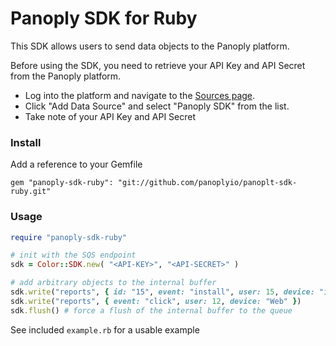 # Panoply SDK for Ruby

This SDK allows users to send data objects to the Panoply platform.

Before using the SDK, you need to retrieve your API Key and API Secret from the Panoply platform.

- Log into the platform and navigate to the [Sources page](https://beta.panoply.io/#/sources).
- Click "Add Data Source" and select "Panoply SDK" from the list.
- Take note of your API Key and API Secret

### Install

Add a reference to your Gemfile

    gem "panoply-sdk-ruby": "git://github.com/panoplyio/panoplt-sdk-ruby.git"

### Usage

```ruby
require "panoply-sdk-ruby"

# init with the SQS endpoint
sdk = Color::SDK.new( "<API-KEY>", "<API-SECRET>" )

# add arbitrary objects to the internal buffer
sdk.write("reports", { id: "15", event: "install", user: 15, device: "iPhone" })
sdk.write("reports", { event: "click", user: 12, device: "Web" })
sdk.flush() # force a flush of the internal buffer to the queue
```

See included `example.rb` for a usable example
